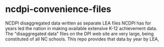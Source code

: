 # ncdpi-convenience-files
NCDPI disaggregated data written as separate LEA files
NCDPI has for years led the nation in making available extensive K-12 achievement data. The "disaggregated data" files on the DPI web site are very large, being constituted of all NC schools. This repo provides that data by year by LEA,
